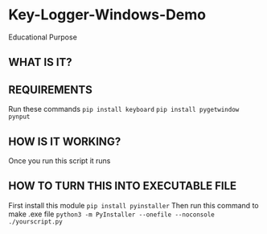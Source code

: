 # Key-Logger-Windows-Demo
Educational Purpose

## WHAT IS IT?

## REQUIREMENTS
Run these commands
`pip install keyboard`
`pip install pygetwindow pynput`

## HOW IS IT WORKING?
Once you run this script it runs

## HOW TO TURN THIS INTO EXECUTABLE FILE
First install this module
`pip install pyinstaller`
Then run this command to make .exe file
`python3 -m PyInstaller --onefile --noconsole ./yourscript.py`
